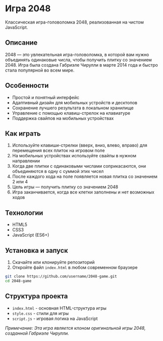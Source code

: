 # Игра 2048

Классическая игра-головоломка 2048, реализованная на чистом JavaScript.

## Описание

2048 — это увлекательная игра-головоломка, в которой вам нужно объединять одинаковые числа, чтобы получить плитку со значением 2048. Игра была создана Габриэле Чирулли в марте 2014 года и быстро стала популярной во всем мире.

## Особенности

- Простой и понятный интерфейс
- Адаптивный дизайн для мобильных устройств и десктопов
- Сохранение лучшего результата в локальном хранилище
- Управление с помощью клавиш-стрелок на клавиатуре
- Поддержка свайпов на мобильных устройствах

## Как играть

1. Используйте клавиши-стрелки (вверх, вниз, влево, вправо) для перемещения всех плиток на игровом поле
2. На мобильных устройствах используйте свайпы в нужном направлении
3. Когда две плитки с одинаковыми числами соприкасаются, они объединяются в одну с суммой этих чисел
4. После каждого хода на поле появляется новая плитка со значением 2 или 4
5. Цель игры — получить плитку со значением 2048
6. Игра заканчивается, когда все клетки заполнены и нет возможных ходов

## Технологии

- HTML5
- CSS3
- JavaScript (ES6+)

## Установка и запуск

1. Скачайте или клонируйте репозиторий
2. Откройте файл `index.html` в любом современном браузере

```bash
git clone https://github.com/username/2048-game.git
cd 2048-game
```

## Структура проекта

- `index.html` - основная HTML-структура игры
- `style.css` - стили для игры
- `script.js` - игровая логика на JavaScript

*Примечание: Эта игра является клоном оригинальной игры 2048, созданной Габриэле Чирулли.*
